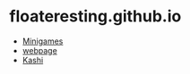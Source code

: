# floateresting.github.io
<link rel="stylesheet" type="text/css" href="./index.css">

- [Minigames](/Minigames)
- [webpage](/webpage)
- [Kashi](/Kashi)